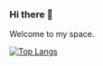 ### Hi there 👋

Welcome to my space.

[![Top Langs](https://github-readme-stats.vercel.app/api/top-langs/?username=AccessRetrieved&langs_count=8)](https://github.com/AccessRetrieved)
